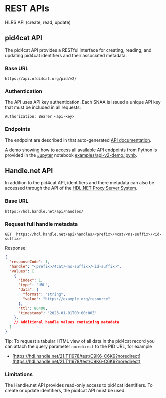 # REST APIs

HLRS API (create, read, update)

## pid4cat API

The pid4cat API provides a RESTful interface for creating, reading, and updating pid4cat identifiers and their associated metadata.

### Base URL

```ascii
https://api.nfdi4cat.org/pid/v2/
```

### Authentication

The API uses API key authentication. Each SNAA is issued a unique API key that must be included in all requests:

```http
Authorization: Bearer <api-key>
```

### Endpoints

The endpoint are described in that auto-generated [API documentation](https://api.nfdi4cat.org/testpid/v2/index.html).

A demo showing how to access all available API endpoints from Python is provided in the [Jupyter](https://jupyter.org/) notebook [examples/api-v2-demo.ipynb](https://github.com/nfdi4cat/pid4cat-model/blob/main/examples/api-v2-demo.ipynb).

## Handle.net API

In addition to the pid4cat API, identifiers and there metadata can also be accessed through the API of the [HDL.NET Proxy Server System](https://www.handle.net/proxy_servlet.html).

### Base URL

```http
https://hdl.handle.net/api/handles/
```

### Request full handle metadata

```http
GET  https://hdl.handle.net/api/handles/<prefix>/4cat/<ns-suffix>/<id-suffix>
```

Response:

```json
{
  "responseCode": 1,
  "handle": "<prefix>/4cat/<ns-suffix>/<id-suffix>",
  "values": [
    {
      "index": 1,
      "type": "URL",
      "data": {
        "format": "string",
        "value": "https://example.org/resource"
      },
      "ttl": 86400,
      "timestamp": "2023-01-01T00:00:00Z"
    },
    // Additional handle values containing metadata
  ]
}
```

Tip: To request a tabular HTML view of all data in the pid4cat record you can attach the query parameter `noredirect` to the PID URL, for example

- [https://hdl.handle.net/21.T11978/test/C9K6-C6K9?noredirect](https://hdl.handle.net/21.T11978/test/C9K6-C6K9?noredirect)

### Limitations

The Handle.net API provides read-only access to pid4cat identifiers. To create or update identifiers, the pid4cat API must be used.
